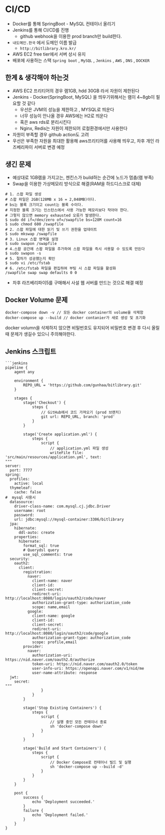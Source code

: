 # CI/CD
- Docker를 통해 SpringBoot - MySQL 컨테이너 올리기
- Jenkins를 통해 CI/CD를 진행
    - github webhook을 이용한 prod branch만 build한다.
- `내도메인.한국` 에서 도메인 이름 발급
    - `http://bitlibrary.kro.kr/`
- AWS EC2 free tier에서 서버 상시 유지
- 배포에 사용하는 스택 `Spring boot` , `MySQL` , `Jenkins` , `AWS` , `DNS` , `DOCKER` 

## 한계 & 생각해야 하는것

- AWS EC2 프리티어의 경우 램1GB, hdd 30GB 라서 자원이 제한된다
- Jenkins - Docker(SpringBoot, MySQL) 을 띄우기위해서는 램이 4~8gb이 필요할 것 같다
    - 우선은 JVM의 성능을 제한하고 , MYSQL로 띄운다
    - 너무 성능이 안나올 경우 AWS에는 H2로 띄운다
    - 혹은 aws rds로 분리시킨다
    - Nginx, Redis는 자원이 제한되어 로컬환경에서만 사용한다
- 자원이 부족할 경우 github action도 고려
- 우선은 부족한 자원을 최대한 활용해 aws프리티어를 사용해 띄우고, 차후 개인 라즈베리파이 서버로 변경 예정

## 생긴 문제

- 예상대로 1GB램을 가지고는, 젠킨스가 build하는 순간에 노드가 멈춤(램 부족)
- Swap을 이용한 가상메모리 방식으로 해결(RAM을 하드디스크로 대체)
```shell
# 1. 스왑 파일 생성
# 스왑 파일은 2GB(128MB x 16 = 2,048MB)이다.
# bs는 블록 크기이고 count는 블록 수이다.
# 지정한 블록 크기는 인스턴스에서 사용 가능한 메모리보다 작아야 한다.
# 그렇지 않으면 memory exhausted 오류가 발생한다.
$ sudo dd if=/dev/zero of=/swapfile bs=128M count=16
$ sudo chmod 600 /swapfile
# 2. 스왑 파일에 대한 읽기 및 쓰기 권한을 업데이트
$ sudo mkswap /swapfile
# 3. Linux 스왑 영역을 설정
$ sudo swapon /swapfile
# 4.스왑 공간에 스왑 파일을 추가하여 스왑 파일을 즉시 사용할 수 있도록 만든다
$ sudo swapon -s
# 5. 절차가 성공했는지 확인
$ sudo vi /etc/fstab
# 6. /etc/fstab 파일을 편집하여 부팅 시 스왑 파일을 활성화
/swapfile swap swap defaults 0 0
```
- 차후 라즈베리파이5를 구매해서 사설 웹 서버를 만드는 것으로 해결 예정

## Docker Volume 문제

```shell
docker-compose down -v // 모든 docker container의 volume을 삭제함
docker-compose up --build // docker contanier가 새로 생성 및 초기화
```

docker volumn을 삭제하지 않으면 비밀번호도 유지되어 비밀번호 변경 후 다시 올릴때 문제가 생길수 있으니 주의해야한다.


## Jenkins 스크립트

```Jenkins
```jenkins
pipeline {
    agent any

    environment {
        REPO_URL = 'https://github.com/gunhaa/bitlibrary.git'
    }

    stages {
        stage('Checkout') {
            steps {
                // GitHub에서 코드 가져오기 (prod 브랜치)
                git url: REPO_URL, branch: 'prod'
            }
        }
        
        stage('Create application.yml') {
            steps {
                script {
                    // application.yml 파일 생성
                    writeFile file: 'src/main/resources/application.yml', text:
"""
server:
  port: 7777
spring:
  profiles:
    active: local
  thymeleaf:
    cache: false
#  mysql 사용시
  datasource:
    driver-class-name: com.mysql.cj.jdbc.Driver
    username: root
    password: 
    url: jdbc:mysql://mysql-container:3306/bitlibrary
  jpa:
    hibernate:
      ddl-auto: create
    properties:
      hibernate:
        format_sql: true
        # Querydsl query
        use_sql_comments: true
  security:
    oauth2:
      client:
        registration:
          naver:
            client-name: naver
            client-id: 
            client-secret: 
            redirect-uri: http://localhost:8080/login/oauth2/code/naver
            authorization-grant-type: authorization_code
            scope: name,email
          google:
            client-name: google
            client-id: 
            client-secret: 
            redirect-uri: http://localhost:8080/login/oauth2/code/google
            authorization-grant-type: authorization_code
            scope: profile,email
        provider:
          naver:
            authorization-uri: https://nid.naver.com/oauth2.0/authorize
            token-uri: https://nid.naver.com/oauth2.0/token
            user-info-uri: https://openapi.naver.com/v1/nid/me
            user-name-attribute: response
  jwt:
    secret: 
"""
                }
            }
        }

        stage('Stop Existing Containers') {
            steps {
                script {
                    // 실행 중인 모든 컨테이너 종료
                    sh 'docker-compose down'
                }
            }
        }

        stage('Build and Start Containers') {
            steps {
                script {
                    // Docker Compose로 컨테이너 빌드 및 실행
                    sh 'docker-compose up --build -d'
                }
            }
        }
    }

    post {
        success {
            echo 'Deployment succeeded.'
        }
        failure {
            echo 'Deployment failed.'
        }
    }
}


```